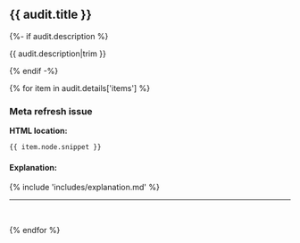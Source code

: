 ## {{ audit.title }}

{%- if audit.description %}

{{ audit.description|trim }}

{% endif -%}

{% for item in audit.details['items'] %}

### Meta refresh issue

__HTML location:__

```html
{{ item.node.snippet }}
```

#### Explanation:

{% include 'includes/explanation.md' %}

---
<br>

{% endfor %}